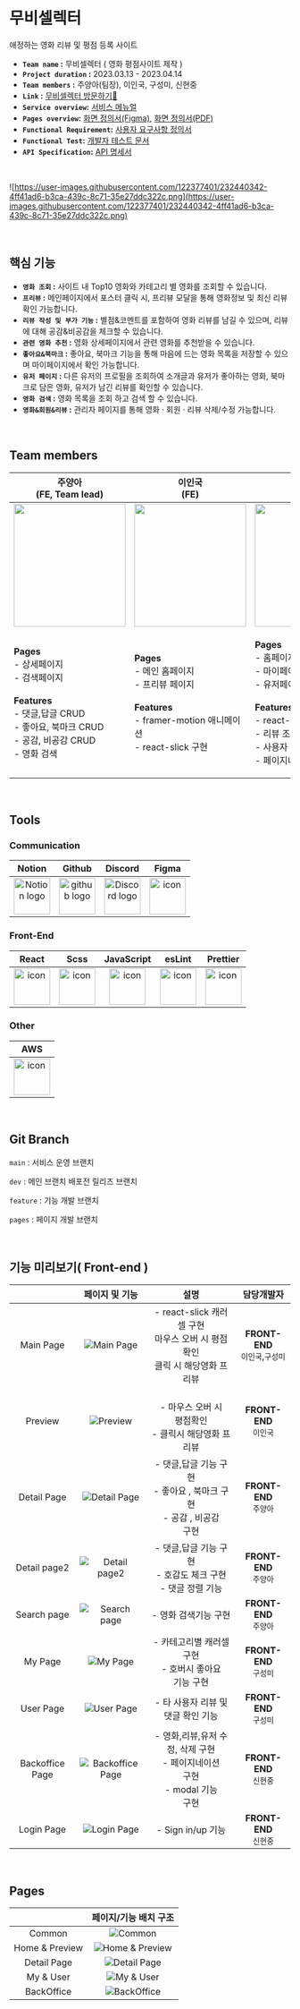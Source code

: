 # 무비셀렉터
애정하는 영화 리뷰 및 평점 등록 사이트<br />
- **`Team name` :** 무비셀렉터 ( 영화 평점사이트 제작 )
- **`Project duration` :** 2023.03.13 - 2023.04.14
- **`Team members` :** 주양아(팀장), 이인국, 구성미, 신현중
- **`Link` :** [무비셀렉터 방문하기👀](http://test123bukit.s3-website.ap-northeast-2.amazonaws.com/)
- **`Service overview`:** [서비스 메뉴얼](https://docs.google.com/presentation/d/1_39FyGsa1KkkKXAu64_Ennuz7S1vAVaz81CvAqWM3-o/edit?usp=sharing)
- **`Pages overview`:** [화면 정의서(Figma)](https://url.kr/ticnfe), [화면 정의서(PDF)](https://url.kr/mlzo8y)
- **`Functional Requirement`:** [사용자 요구사항 정의서](https://url.kr/2inmsa)
- **`Functional Test`:** [개발자 테스트 문서](https://url.kr/s5aoxf)
- **`API Specification`:** [API 명세서](https://url.kr/tebgc2)

<br/>

![https://user-images.githubusercontent.com/122377401/232440342-4ff41ad6-b3ca-439c-8c71-35e27ddc322c.png](https://user-images.githubusercontent.com/122377401/232440342-4ff41ad6-b3ca-439c-8c71-35e27ddc322c.png)

<br/>

## 핵심 기능
- **`영화 조회` :** 사이트 내 Top10 영화와 카테고리 별 영화를 조회할 수 있습니다.
- **`프리뷰` :** 메인페이지에서 포스터 클릭 시, 프리뷰 모달을 통해 영화정보 및 최신 리뷰 확인 가능합니다.
- **`리뷰 작성 및 부가 기능` :** 별점&코멘트를 포함하여 영화 리뷰를 남길 수 있으며, 리뷰에 대해 공감&비공감을 체크할 수 있습니다.
- **`관련 영화 추천` :** 영화 상세페이지에서 관련 영화를 추천받을 수 있습니다.
- **`좋아요&북마크` :** 좋아요, 북마크 기능을 통해 마음에 드는 영화 목록을 저장할 수 있으며 마이페이지에서 확인 가능합니다.
- **`유저 페이지` :** 다른 유저의 프로필을 조회하여 소개글과 유저가 좋아하는 영화, 북마크로 담은 영화, 유저가 남긴 리뷰를 확인할 수 있습니다.
- **`영화 검색` :** 영화 목록을 조회 하고 검색 할 수 있습니다.
- **`영화&회원&리뷰` :** 관리자 페이지를 통해 영화 · 회원 · 리뷰 삭제/수정 가능합니다.


<br/>


## Team members



|주양아<br>(FE, Team lead)|이인국<br>(FE)|구성미<br>(FE)|신현중<br>(FE)|                      
| :--: | :--: | :--: | :--: |
| <img src="https://user-images.githubusercontent.com/122377401/233068514-ef9b71de-e75c-4f5a-8dda-7c6c107861dc.jpg" height="220" width="200"> | <img src="https://user-images.githubusercontent.com/122377401/233068509-b6392661-ad76-4bf9-a00f-f76ee0b537d0.jpeg" height="220" width="200"> | <img src="https://user-images.githubusercontent.com/122377401/233068500-fb726978-cdb5-495c-aa8d-ed64e0e354d3.png" height="220" width="200"> | <img src="https://user-images.githubusercontent.com/122377401/233068507-3fa2d2bc-df02-48df-84ce-8c5f58891502.jpg" height="220" width="200"> | |
| <p align="left">**Pages**<br/>- 상세페이지<br/>- 검색페이지 <br /><br/>**Features**<br/>- 댓글,답글 CRUD<br/>- 좋아요, 북마크 CRUD <br/> - 공감, 비공감 CRUD<br/>- 영화 검색</p> | <p align="left">**Pages**<br/>- 메인 홈페이지<br/>- 프리뷰 페이지<br/><br/>**Features**<br/>- framer-motion 애니메이션 <br/> - react-slick 구현<br/> </p> | <p align="left">**Pages**<br/>- 홈페이지<br/>- 마이페이지<br/>- 유저페이지<br/><br/>**Features**<br/>- react-slick 구현<br/>- 리뷰 조회,수정,삭제 <br/>- 사용자 조회,수정<br/>- 페이지네이션 </p> | <p align="left">**Pages**<br/>- 회원 로그인/회원가입<br/>- 관리자 로그인/회원가입<br/>- BackOffice 페이지<br /><br/>**Features**<br/>- Sign in/up 기능<br/>- 영화,리뷰,유저 수정, 삭제<br/>- 페이지네이션<br />- modal 기능</p> |



<br/>

## <span style="">  **Tools** </span>

### **Communication** </span>

Notion|Github|Discord|Figma|
| :--: | :--: | :--: | :--: |
| <img alt="Notion logo" src="https://www.notion.so/cdn-cgi/image/format=auto,width=640,quality=100/front-static/shared/icons/notion-app-icon-3d.png" height="65" width="65">| <img alt="github logo" src="https://techstack-generator.vercel.app/github-icon.svg" width="65" height="65">| <img alt="Discord logo" src="https://assets-global.website-files.com/6257adef93867e50d84d30e2/62595384e89d1d54d704ece7_3437c10597c1526c3dbd98c737c2bcae.svg" height="65" width="65"> | <img src="https://i.pinimg.com/originals/a5/58/b4/a558b426cb8973523f37bbed94cf0f09.png" alt="icon" width="65" height="65" /> | 

### Front-End

React|Scss|JavaScript|esLint|Prettier|
|  :--: | :--: | :--: | :--: | :--: |
|  <img src="https://techstack-generator.vercel.app/react-icon.svg" alt="icon" width="65" height="65" /> | <img src="https://techstack-generator.vercel.app/sass-icon.svg" alt="icon" width="65" height="65" />|  <img src="https://techstack-generator.vercel.app/js-icon.svg" alt="icon" width="65" height="65" /> | <img src="https://techstack-generator.vercel.app/eslint-icon.svg" alt="icon" width="65" height="65" /> | <img src="https://techstack-generator.vercel.app/prettier-icon.svg" alt="icon" width="65" height="65" /> |


### Other

AWS|
| :--: |
| <img src="https://techstack-generator.vercel.app/aws-icon.svg" alt="icon" width="65" height="65" /> |

<br/>


## Git Branch

`main` : 서비스 운영 브랜치 

`dev` : 메인 브랜치 배포전 릴리즈 브랜치  

`feature` : 기능 개발 브랜치

`pages` : 페이지 개발 브랜치 




<br/>

## 기능 미리보기( Front-end )


| |페이지 및 기능 |설명|담당개발자|
|:--:|:--:|:--:|:--:|
|Main Page|![Main Page](https://user-images.githubusercontent.com/122377401/232974475-da31f4ba-88d7-426d-8052-7e2790befba7.gif)| - react-slick 캐러셀 구현 <br/>마우스 오버 시 평점확인 <br/>클릭 시 해당영화 프리뷰 | **FRONT-END** </br> `이인국`,`구성미` </br>|
|Preview|![Preview](https://user-images.githubusercontent.com/122377401/232979198-0e4eddbb-8ad9-4a4e-ae9b-922a22f34656.gif)| </br> - 마우스 오버 시<br/> 평점확인 </br> - 클릭시 해당영화 프리뷰 | **FRONT-END** </br> `이인국` </br> |
|Detail Page|![Detail Page](https://user-images.githubusercontent.com/122377401/232982321-8ef0b3b5-24f0-4b96-9292-de65df648279.gif)| - 댓글,답글 기능 구현 </br> - 좋아요 , 북마크 구현 </br> - 공감 , 비공감<br/> 구현 | **FRONT-END** </br> `주양아` |
|Detail page2 |![Detail page2](https://user-images.githubusercontent.com/122377401/233066445-fdb05d38-2f57-44e4-92f1-7bce6721a4d4.gif)| - 댓글,답글 기능 구현 <br/> - 호감도 체크 구현 <br/>- 댓글 정렬 기능  | **FRONT-END** </br> `주양아` </br> |
|Search page |![Search page](https://user-images.githubusercontent.com/122377401/233069880-857164ce-b7d9-4b36-b094-245687194534.gif)| - 영화 검색기능 구현 <br/>| **FRONT-END** </br> `주양아` </br> |
|My Page| ![My Page](https://user-images.githubusercontent.com/122377401/233066451-9f1ae44d-0de6-4d7f-90a4-77066ff62cc2.gif)| - 카테고리별 캐러셀 구현 <br /> - 호버시 좋아요<br/> 기능 구현 |  **FRONT-END** </br> `구성미` </br> |
| User Page |![User Page](https://user-images.githubusercontent.com/122377401/233256906-c35ad4c0-39ab-4ad1-a58f-a127de6879a8.gif)| - 타 사용자 리뷰 및 댓글 확인 기능 |**FRONT-END** </br>`구성미` </br>|
|Backoffice Page|![Backoffice Page](https://user-images.githubusercontent.com/122377401/233066431-3c9462c2-81b1-4955-9de7-ff3420856015.gif)| -  영화,리뷰,유저 수정, 삭제 구현 </br> - 페이지네이션<br/> 구현  </br> - modal 기능<br/> 구현 | **FRONT-END** </br> `신현중`|
| Login Page |![Login Page](https://user-images.githubusercontent.com/122377401/233066447-3f488a89-ebf8-4365-89ae-f4e715eaa5d5.gif)| - Sign in/up 기능| **FRONT-END** </br> `신현중` |
<br/>

## Pages

| |페이지/기능 배치 구조|
| :--: | :--: |
|Common|![Common](https://user-images.githubusercontent.com/122377401/233072429-c8a09ffe-e11b-4c63-89ec-04ebaaa7d002.png)|
|Home & Preview|![Home & Preview](https://user-images.githubusercontent.com/122377401/233072426-3177b9fa-e992-4d40-91f3-cd372d3cdbae.png)| 
|Detail Page|![Detail Page](https://user-images.githubusercontent.com/122377401/233072424-b855b592-797c-4fc9-828c-2d9dba372fb3.png)| 
|My & User |![My & User](https://user-images.githubusercontent.com/122377401/233072422-e4ffc00a-c2bb-4833-bdea-f9e70e922801.png)| 
|BackOffice |![BackOffice](https://user-images.githubusercontent.com/122377401/233072414-091c8f1a-a03b-447e-b267-d7197ab1aa42.png)| 
